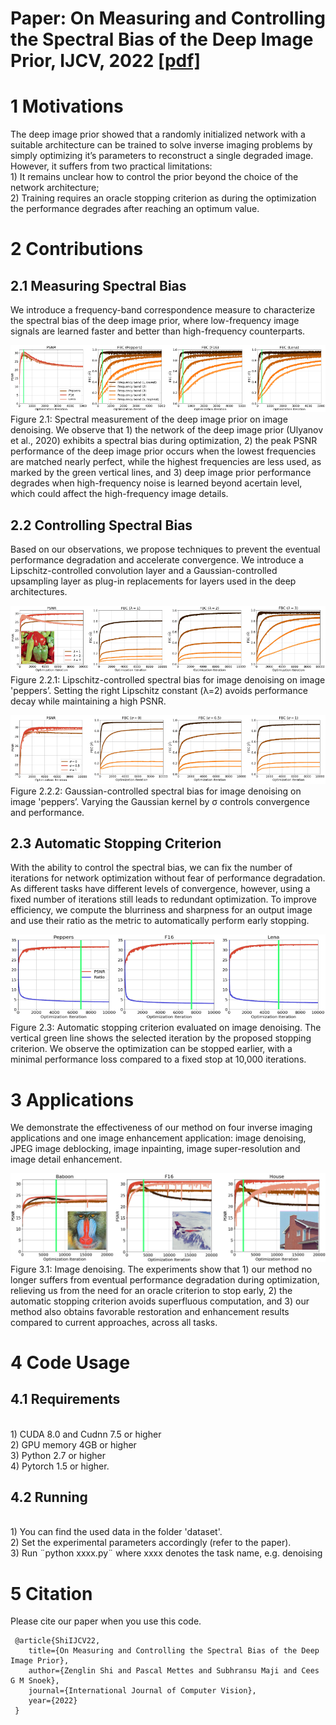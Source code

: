 # Paper: On Measuring and Controlling the Spectral Bias of the Deep Image Prior, IJCV, 2022 [[pdf]](https://arxiv.org/pdf/2107.01125.pdf)

<h1> 1 Motivations </h1>
The deep image prior showed that a randomly initialized network with a suitable architecture can be trained to solve inverse imaging problems by simply optimizing it’s parameters to reconstruct a single degraded image. However, it suffers from two practical limitations: 
<br>1) It remains unclear how to control the prior beyond the choice of the network architecture; 
<br>2) Training requires an oracle stopping criterion as during the optimization the performance degrades after reaching an optimum value. 

<h1> 2 Contributions </h1>

<h2> 2.1 Measuring Spectral Bias </h2>
We introduce a frequency-band correspondence measure to characterize the spectral bias of the deep image prior, where low-frequency image signals are learned  faster and better than high-frequency counterparts.

![image](https://github.com/shizenglin/Measure-and-Control-Spectral-Bias/blob/main/img/fbc_noise.png)
<br>Figure 2.1: Spectral measurement of the deep image prior on image denoising. We observe that 1) the network of the deep image prior (Ulyanov et al., 2020) exhibits a spectral bias during optimization, 2) the peak PSNR performance of the deep image prior occurs when the lowest frequencies are matched nearly perfect, while the highest frequencies are less used, as marked by the green vertical lines, and 3) deep image prior performance degrades when high-frequency noise is learned beyond acertain level, which could affect the high-frequency image details.

<h2> 2.2 Controlling Spectral Bias </h2>
Based on our observations, we propose techniques to prevent the eventual performance degradation and accelerate convergence. We introduce a Lipschitz-controlled convolution layer and a Gaussian-controlled upsampling layer as plug-in replacements for layers used in the deep architectures. 

![image](https://github.com/shizenglin/Measure-and-Control-Spectral-Bias/blob/main/img/lipschitz_control.png)
<br>Figure 2.2.1: Lipschitz-controlled spectral bias for image denoising on image 'peppers’. Setting the right Lipschitz constant (λ=2) avoids performance decay while maintaining a high PSNR.

![image](https://github.com/shizenglin/Measure-and-Control-Spectral-Bias/blob/main/img/gaussian_control.png)
<br>Figure 2.2.2: Gaussian-controlled spectral bias for image denoising on image 'peppers’. Varying the Gaussian kernel by σ controls convergence and performance.

<h2> 2.3 Automatic Stopping Criterion </h2>
With the ability to control the spectral bias, we can fix the number of iterations for network optimization without fear of performance degradation. As different tasks have different levels of convergence, however, using a fixed number of iterations still leads to redundant optimization. To improve efficiency, we compute the blurriness and sharpness for an output image and use their ratio as the metric to automatically perform early stopping.

![image](https://github.com/shizenglin/Measure-and-Control-Spectral-Bias/blob/main/img/automatic_stop.png)
<br> Figure 2.3: Automatic stopping criterion evaluated on image denoising. The vertical green line shows the selected iteration by the proposed stopping criterion. We observe the optimization can be stopped earlier, with a minimal performance loss compared to a fixed stop at 10,000 iterations.


<h1> 3 Applications </h1>
We demonstrate the effectiveness of our method on four inverse imaging applications and one image enhancement application: image denoising, JPEG image deblocking,  image inpainting, image super-resolution and image detail enhancement. 

![image](https://github.com/shizenglin/Measure-and-Control-Spectral-Bias/blob/main/img/applications.png)
<br>Figure 3.1: Image denoising. The experiments show that 1) our method no longer suffers from eventual performance degradation during optimization, relieving us from the need for an oracle criterion to stop early, 2) the automatic stopping criterion avoids superfluous computation, and 3) our method also obtains favorable restoration and enhancement results compared to current approaches, across all tasks.

<h1> 4 Code Usage </h1>

<h2> 4.1 Requirements </h2>

<br>1) CUDA 8.0 and Cudnn 7.5 or higher
<br>2) GPU memory 4GB or higher
<br>3) Python 2.7 or higher 
<br>4) Pytorch 1.5 or higher.

<h2> 4.2 Running </h2>

<br>1) You can find the used data in the folder 'dataset'.
<br>2) Set the experimental parameters accordingly (refer to the paper).
<br>3) Run ¨python xxxx.py¨ where xxxx denotes the task name, e.g. denoising


<h1> 5 Citation </h1>
Please cite our paper when you use this code.

     @article{ShiIJCV22,
        title={On Measuring and Controlling the Spectral Bias of the Deep Image Prior},
        author={Zenglin Shi and Pascal Mettes and Subhransu Maji and Cees G M Snoek},
        journal={International Journal of Computer Vision},
        year={2022}
     }

